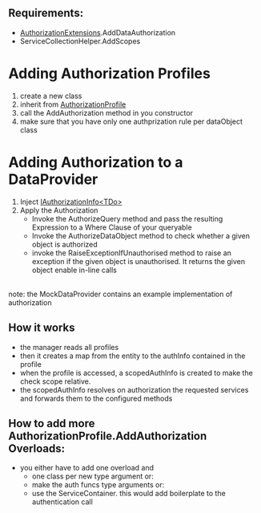 ## Requirements: 
- [AuthorizationExtensions](./AuthorizationExtensions.cs).AddDataAuthorization
- ServiceCollectionHelper.AddScopes

# Adding Authorization Profiles
1. create a new class
1. inherit from [AuthorizationProfile](AuthorizationProfile.cs)
1. call the AddAuthorization method in you constructor
1. make sure that you have only one authprization rule per dataObject class

# Adding Authorization to a DataProvider
1. Inject [IAuthorizationInfo\<TDo>](AuthorizationInfo.cs)
2. Apply the Authorization
   - Invoke the AuthorizeQuery method and pass the resulting Expression to a Where Clause of your queryable
   - Invoke the AuthorizeDataObject method to check whether a given object is authorized
   - invoke the RaiseExceptionIfUnauthorised method to raise an exception if the given object is unauthorised. It returns the given object enable in-line calls

<br/>note: the MockDataProvider contains an example implementation of authorization
   


## How it works
- the manager reads all profiles
- then it creates a map from the entity to the authInfo contained in the profile
- when the profile is accessed, a scopedAuthInfo is created to make the check scope relative.
- the scopedAuthInfo resolves on authorization the requested services and forwards them to the configured methods

## How to add more AuthorizationProfile.AddAuthorization Overloads:
- you either have to add one overload and
    - one class per new type argument or:
    - make the auth funcs type arguments or:
    - use the ServiceContainer. this would add boilerplate to the authentication call